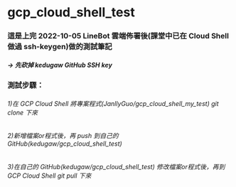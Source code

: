 # gcp_cloud_shell_test

### 這是上完 2022-10-05 LineBot 雲端佈署後(課堂中已在 Cloud Shell 做過 ssh-keygen)做的測試筆記

##### -> 先砍掉 kedugaw GitHub SSH key

### 測試步驟：

###### 1)在 GCP Cloud Shell 將專案程式(JanllyGuo/gcp_cloud_shell_my_test) git clone 下來

###### 2)新增檔案or程式後，再 push 到自己的 GitHub(kedugaw/gcp_cloud_shell_test)

###### 3)在自己的 GitHub(kedugaw/gcp_cloud_shell_test) 修改檔案or程式後，再到 GCP Cloud Shell git pull 下來


